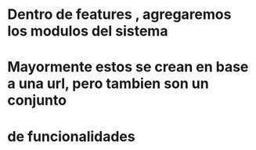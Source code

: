 # Dentro de features , agregaremos los modulos del sistema
# Mayormente estos se crean en base a una url, pero tambien son un conjunto
# de funcionalidades